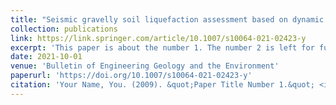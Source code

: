 ```yaml
---
title: "Seismic gravelly soil liquefaction assessment based on dynamic penetration test using expanded case history dataset"
collection: publications
link: https://link.springer.com/article/10.1007/s10064-021-02423-y
excerpt: 'This paper is about the number 1. The number 2 is left for future work.'
date: 2021-10-01
venue: 'Bulletin of Engineering Geology and the Environment'
paperurl: 'https://doi.org/10.1007/s10064-021-02423-y'
citation: 'Your Name, You. (2009). &quot;Paper Title Number 1.&quot; <i>Journal 1</i>. 1(1).'
---
```


